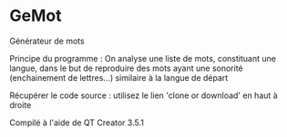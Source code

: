 # GeMot
Générateur de mots

Principe du programme : 
On analyse une liste de mots, constituant une langue, dans le but de reproduire des mots ayant une sonorité (enchainement de lettres...) similaire à la langue de départ


Récupérer le code source : utilisez le lien 'clone or download' en haut à droite

Compilé à l'aide de QT Creator 3.5.1
